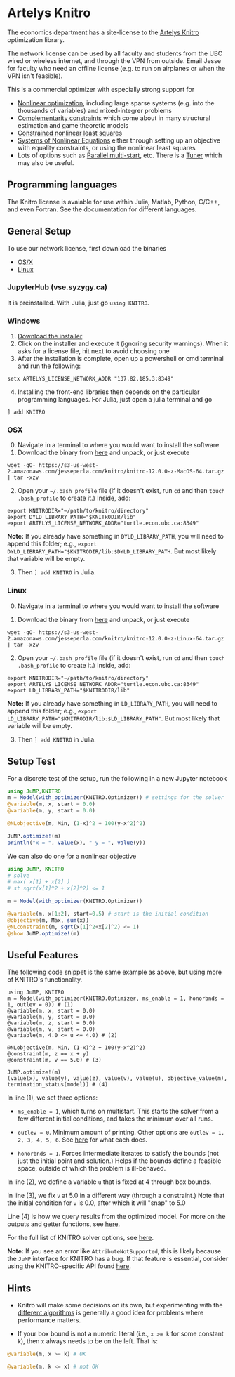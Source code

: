 # Artelys Knitro

The economics department has a site-license to the [Artelys Knitro](https://www.artelys.com/docs/knitro/) optimization library.

The network license can be used by all faculty and students from the UBC wired or wireless internet, and through the VPN from outside.  Email Jesse for faculty who need an offline license (e.g. to run on airplanes or when the VPN isn't feasible).

This is a commercial optimizer with especially strong support for
- [Nonlinear optimization](https://www.artelys.com/docs/knitro/2_userGuide/minlp.html), including large sparse systems (e.g. into the thousands of variables) and mixed-integrer problems
- [Complementarity constraints](https://www.artelys.com/docs/knitro/2_userGuide/complementarity.html) which come about in many structural estimation and game theoretic models
- [Constrained nonlinear least squares](https://www.artelys.com/docs/knitro/2_userGuide/ktrlsq.html) 
- [Systems of Nonlinear Equations](https://www.artelys.com/docs/knitro/2_userGuide/specialProblems.html#systems-of-nonlinear-equations) either through setting up an objective with equality constraints, or using the nonlinear least squares 
- Lots of options such as [Parallel multi-start](https://www.artelys.com/docs/knitro/2_userGuide/multistart.html#sec-multistart), etc.   There is a [Tuner](https://www.artelys.com/docs/knitro/2_userGuide/tuner.html) which may also be useful.

## Programming languages

The Knitro license is avaiable for use within Julia, Matlab, Python, C/C++, and even Fortran.  See the documentation for different languages.


## General Setup

To use our network license, first download the binaries

- [OS/X](https://s3-us-west-2.amazonaws.com/jesseperla.com/knitro/knitro-12.0.0-z-MacOS-64.tar.gz)
- [Linux](https://s3-us-west-2.amazonaws.com/jesseperla.com/knitro/knitro-12.0.0-z-Linux-64.tar.gz)

### JupyterHub (vse.syzygy.ca)

It is preinstalled.  With Julia, just go `using KNITRO`.

### Windows
1. [Download the installer](https://s3-us-west-2.amazonaws.com/jesseperla.com/knitro/Knitro1200Installer_64.exe)
2. Click on the installer and execute it (ignoring security warnings).  When it asks for a license file, hit next to avoid choosing one
3. After the installation is complete, open up a powershell or cmd terminal and run the following:
```
setx ARTELYS_LICENSE_NETWORK_ADDR "137.82.185.3:8349"
```
4. Installing the front-end libraries then depends on the particular programming languages.  For Julia, just open a julia terminal and go
```
] add KNITRO
```

### OSX
0. Navigate in a terminal to where you would want to install the software
1. Download the binary from [here](https://s3-us-west-2.amazonaws.com/jesseperla.com/knitro/knitro-12.0.0-z-MacOS-64.tar.gz) and unpack, or just execute
```
wget -qO- https://s3-us-west-2.amazonaws.com/jesseperla.com/knitro/knitro-12.0.0-z-MacOS-64.tar.gz | tar -xzv
```

2. Open your `~/.bash_profile` file (if it doesn't exist, run `cd` and then `touch .bash_profile` to create it.) Inside, add:  

```
export KNITRODIR="~/path/to/knitro/directory"
export DYLD_LIBRARY_PATH="$KNITRODIR/lib"
export ARTELYS_LICENSE_NETWORK_ADDR="turtle.econ.ubc.ca:8349"
```

**Note:** If you already have something in `DYLD_LIBRARY_PATH`, you will need to append this folder; e.g., `export DYLD_LIBRARY_PATH="$KNITRODIR/lib:$DYLD_LIBRARY_PATH`. But most likely that variable will be empty. 

3. Then `] add KNITRO` in Julia.


### Linux

0. Navigate in a terminal to where you would want to install the software

1. Download the binary from [here](https://s3-us-west-2.amazonaws.com/jesseperla.com/knitro/knitro-12.0.0-z-Linux-64.tar.gz) and unpack, or just execute

```
wget -qO- https://s3-us-west-2.amazonaws.com/jesseperla.com/knitro/knitro-12.0.0-z-Linux-64.tar.gz | tar -xzv
```

2. Open your `~/.bash_profile` file (if it doesn't exist, run `cd` and then `touch .bash_profile` to create it.) Inside, add:  

```
export KNITRODIR="~/path/to/knitro/directory"
export ARTELYS_LICENSE_NETWORK_ADDR="turtle.econ.ubc.ca:8349"
export LD_LIBRARY_PATH="$KNITRODIR/lib"
```

**Note:** If you already have something in `LD_LIBRARY_PATH`, you will need to append this folder; e.g., `export LD_LIBRARY_PATH="$KNITRODIR/lib:$LD_LIBRARY_PATH"`. But most likely that variable will be empty. 

3. Then `] add KNITRO` in Julia.


## Setup Test

For a discrete test of the setup, run the following in a new Jupyter notebook 

```julia
using JuMP,KNITRO
m = Model(with_optimizer(KNITRO.Optimizer)) # settings for the solver
@variable(m, x, start = 0.0)
@variable(m, y, start = 0.0)

@NLobjective(m, Min, (1-x)^2 + 100(y-x^2)^2)

JuMP.optimize!(m)
println("x = ", value(x), " y = ", value(y))
```

We can also do one for a nonlinear objective 

```julia 
using JuMP, KNITRO
# solve
# max( x[1] + x[2] )
# st sqrt(x[1]^2 + x[2]^2) <= 1

m = Model(with_optimizer(KNITRO.Optimizer))

@variable(m, x[1:2], start=0.5) # start is the initial condition
@objective(m, Max, sum(x))
@NLconstraint(m, sqrt(x[1]^2+x[2]^2) <= 1)
@show JuMP.optimize!(m)
```

## Useful Features 

The following code snippet is the same example as above, but using more of KNITRO's functionality. 

```
using JuMP, KNITRO
m = Model(with_optimizer(KNITRO.Optimizer, ms_enable = 1, honorbnds = 1, outlev = 0)) # (1)
@variable(m, x, start = 0.0)
@variable(m, y, start = 0.0)
@variable(m, z, start = 0.0)
@variable(m, v, start = 0.0)
@variable(m, 4.0 <= u <= 4.0) # (2)

@NLobjective(m, Min, (1-x)^2 + 100(y-x^2)^2)
@constraint(m, z == x + y)
@constraint(m, v == 5.0) # (3)

JuMP.optimize!(m)
(value(x), value(y), value(z), value(v), value(u), objective_value(m), termination_status(model)) # (4)
```

In line (1), we set three options: 

* `ms_enable = 1`, which turns on multistart. This starts the solver from a few different initial conditions, and takes the minimum over all runs.

* `outlev = 0`. Minimum amount of printing. Other options are `outlev = 1, 2, 3, 4, 5, 6`. See [here](https://www.artelys.com/docs/knitro/3_referenceManual/userOptions.html#outlev) for what each does. 

* `honorbnds = 1`. Forces intermediate iterates to satisfy the bounds (not just the initial point and solution.) Helps if the bounds define a feasible space, outside of which the problem is ill-behaved. 

In line (2), we define a variable `u` that is fixed at 4 through box bounds. 

In line (3), we fix `v` at 5.0 in a different way (through a constraint.) Note that the initial condition for `v` is 0.0, after which it will "snap" to 5.0

Line (4) is how we query results from the optimized model. For more on the outputs and getter functions, see [here](http://www.juliaopt.org/JuMP.jl/v0.19.0/solutions/).

For the full list of KNITRO solver options, see [here](https://www.artelys.com/docs/knitro/3_referenceManual/userOptions.html).

**Note:** If you see an error like `AttributeNotSupported`, this is likely because the `JuMP` interface for KNITRO has a bug. If that feature is essential, consider using the KNITRO-specific API found [here](https://www.artelys.com/docs/knitro/3_referenceManual/knitroJuliareference.html).

## Hints

- Knitro will make some decisions on its own, but experimenting with the [different algorithms](https://www.artelys.com/docs/knitro/2_userGuide/algorithms.html) is generally a good idea for problems where performance matters.

- If your box bound is not a numeric literal (i.e., `x >= k` for some constant `k`), then `x` always needs to be on the left. That is: 

```julia 
@variable(m, x >= k) # OK 
```

```julia 
@variable(m, k <= x) # not OK 
```